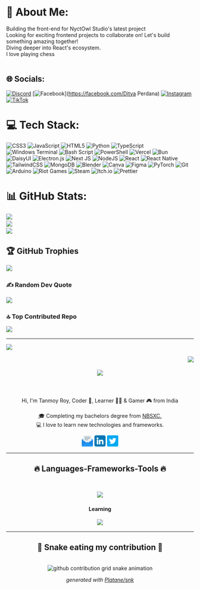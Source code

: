 # 💫 About Me:
Building the front-end for NyctOwl Studio's latest project<br>Looking for exciting frontend projects to collaborate on! Let's build something amazing together!<br>Diving deeper into React's ecosystem.<br>I love playing chess<br><br>


## 🌐 Socials:
[![Discord](https://img.shields.io/badge/Discord-%237289DA.svg?logo=discord&logoColor=white)](https://discord.gg/dityaperdana) [![Facebook](https://img.shields.io/badge/Facebook-%231877F2.svg?logo=Facebook&logoColor=white)](https://facebook.com/Ditya Perdana) [![Instagram](https://img.shields.io/badge/Instagram-%23E4405F.svg?logo=Instagram&logoColor=white)](https://instagram.com/radityaalfarisi2009) [![TikTok](https://img.shields.io/badge/TikTok-%23000000.svg?logo=TikTok&logoColor=white)](https://tiktok.com/@@ditya_perdana) 

# 💻 Tech Stack:
![CSS3](https://img.shields.io/badge/css3-%231572B6.svg?style=for-the-badge&logo=css3&logoColor=white) ![JavaScript](https://img.shields.io/badge/javascript-%23323330.svg?style=for-the-badge&logo=javascript&logoColor=%23F7DF1E) ![HTML5](https://img.shields.io/badge/html5-%23E34F26.svg?style=for-the-badge&logo=html5&logoColor=white) ![Python](https://img.shields.io/badge/python-3670A0?style=for-the-badge&logo=python&logoColor=ffdd54) ![TypeScript](https://img.shields.io/badge/typescript-%23007ACC.svg?style=for-the-badge&logo=typescript&logoColor=white) ![Windows Terminal](https://img.shields.io/badge/Windows%20Terminal-%234D4D4D.svg?style=for-the-badge&logo=windows-terminal&logoColor=white) ![Bash Script](https://img.shields.io/badge/bash_script-%23121011.svg?style=for-the-badge&logo=gnu-bash&logoColor=white) ![PowerShell](https://img.shields.io/badge/PowerShell-%235391FE.svg?style=for-the-badge&logo=powershell&logoColor=white) ![Vercel](https://img.shields.io/badge/vercel-%23000000.svg?style=for-the-badge&logo=vercel&logoColor=white) ![Bun](https://img.shields.io/badge/Bun-%23000000.svg?style=for-the-badge&logo=bun&logoColor=white) ![DaisyUI](https://img.shields.io/badge/daisyui-5A0EF8?style=for-the-badge&logo=daisyui&logoColor=white) ![Electron.js](https://img.shields.io/badge/Electron-191970?style=for-the-badge&logo=Electron&logoColor=white) ![Next JS](https://img.shields.io/badge/Next-black?style=for-the-badge&logo=next.js&logoColor=white) ![NodeJS](https://img.shields.io/badge/node.js-6DA55F?style=for-the-badge&logo=node.js&logoColor=white) ![React](https://img.shields.io/badge/react-%2320232a.svg?style=for-the-badge&logo=react&logoColor=%2361DAFB) ![React Native](https://img.shields.io/badge/react_native-%2320232a.svg?style=for-the-badge&logo=react&logoColor=%2361DAFB) ![TailwindCSS](https://img.shields.io/badge/tailwindcss-%2338B2AC.svg?style=for-the-badge&logo=tailwind-css&logoColor=white) ![MongoDB](https://img.shields.io/badge/MongoDB-%234ea94b.svg?style=for-the-badge&logo=mongodb&logoColor=white) ![Blender](https://img.shields.io/badge/blender-%23F5792A.svg?style=for-the-badge&logo=blender&logoColor=white) ![Canva](https://img.shields.io/badge/Canva-%2300C4CC.svg?style=for-the-badge&logo=Canva&logoColor=white) ![Figma](https://img.shields.io/badge/figma-%23F24E1E.svg?style=for-the-badge&logo=figma&logoColor=white) ![PyTorch](https://img.shields.io/badge/PyTorch-%23EE4C2C.svg?style=for-the-badge&logo=PyTorch&logoColor=white) ![Git](https://img.shields.io/badge/git-%23F05033.svg?style=for-the-badge&logo=git&logoColor=white) ![Arduino](https://img.shields.io/badge/-Arduino-00979D?style=for-the-badge&logo=Arduino&logoColor=white) ![Riot Games](https://img.shields.io/badge/riotgames-D32936.svg?style=for-the-badge&logo=riotgames&logoColor=white) ![Steam](https://img.shields.io/badge/steam-%23000000.svg?style=for-the-badge&logo=steam&logoColor=white) ![Itch.io](https://img.shields.io/badge/Itch-%23FF0B34.svg?style=for-the-badge&logo=Itch.io&logoColor=white) ![Prettier](https://img.shields.io/badge/prettier-%23F7B93E.svg?style=for-the-badge&logo=prettier&logoColor=black)
# 📊 GitHub Stats:
![](https://github-readme-stats.vercel.app/api?username=DityaPerdana&theme=vue-dark&hide_border=false&include_all_commits=true&count_private=true)<br/>
![](https://github-readme-streak-stats.herokuapp.com/?user=DityaPerdana&theme=vue-dark&hide_border=false)<br/>
![](https://github-readme-stats.vercel.app/api/top-langs/?username=DityaPerdana&theme=vue-dark&hide_border=false&include_all_commits=true&count_private=true&layout=compact)

## 🏆 GitHub Trophies
![](https://github-profile-trophy.vercel.app/?username=DityaPerdana&theme=vue&no-frame=false&no-bg=false&margin-w=4)

### ✍️ Random Dev Quote
![](https://quotes-github-readme.vercel.app/api?type=vetical&theme=merko)

### 🔝 Top Contributed Repo
![](https://github-contributor-stats.vercel.app/api?username=DityaPerdana&limit=5&theme=dark&combine_all_yearly_contributions=true)

---
[![](https://visitcount.itsvg.in/api?id=DityaPerdana&icon=6&color=8)](https://visitcount.itsvg.in)

<!-- Proudly created with GPRM ( https://gprm.itsvg.in ) -->

<!-- Profile view counter -->
<img align="right" src="https://visitor-badge.laobi.icu/badge?page_id=ArrowA1.ArrowA1">

<!-- Type writer  -->
<h1 align="center">
  <a href="https://git.io/typing-svg">
    <img src="https://readme-typing-svg.herokuapp.com/?lines=Hi+There!+👋;+Myself+Tanmoy+Roy!;&center=true&size=30">
  </a>
</h1>

<!-- Introduction -->
<br>
<p align="center">
  Hi, I'm Tanmoy Roy, Coder 🥷,  Learner 👨‍💻 &  Gamer 🎮 from India
  <br>
  <br>
  🎓 Completing my bachelors degree from <a href="https://www.nbxc.org/"> NBSXC.</a>
  <br>
  💻 I love to learn new technologies and frameworks.
  <br>
<!--   🧑‍💼 I’m currently working as MERN stack developer at <a href="https://www.codezeros.com/"> CODEZEROS </a>
  <br> -->
</p>

<!-- Socials -->
<div align="center"> 
  <!--  Mail  -->
  <a href="mailto:tan.arrowai@gmail.com" target="_blank"><img src="https://github.com/ArrowA1/ArrowA1/blob/master/images/email.png" target="_blank" alt="LinkedIn"       width="30px"></a>
  <!--  LinkedIn  -->
  <a href = "https://www.linkedin.com/in/arrowai/"><img src="https://github.com/ArrowA1/ArrowA1/blob/master/images/linkedin_color.png" target="_blank" alt="LinkedIn"     width="30px"></a>
  <!--  Twitter  -->
  <a href = "https://twitter.com/arro_wai"><img src="https://github.com/ArrowA1/ArrowA1/blob/master/images/twitter_light.png" target="_blank" alt="LinkedIn"             width="30px"></a>
</div>

<!-- Languages -->
<hr>
<h2 align="center">🔥 Languages-Frameworks-Tools 🔥</h2>
<br>
<p align="center">
  <a href="https://skillicons.dev">
    <img src="https://skillicons.dev/icons?i=git,github,python,javascript,c,cpp,java,mysql,linux,vscode,jupyternotebook&perline=5" /><br>
  </a>
</p>
<h4 align="center">Learning</h4>
<p align="center">
  <a href="https://skillicons.dev">
    <img src="https://skillicons.dev/icons?i=googlecloud,tensorflow,flutter,kotlin,bash" />
  </a>
</p>
<hr>

<!-- Snake Game -->
<div align="center">
  <h2>🐍 Snake eating my contribution 🐍</h2>
  <br>
  <picture>
    <source media="(prefers-color-scheme: dark)" srcset="https://raw.githubusercontent.com/tempewda/tempewda/output/github-contribution-grid-snake-dark.svg">
    <source media="(prefers-color-scheme: light)" srcset="https://raw.githubusercontent.com/tempewda/tempewda/output/github-contribution-grid-snake.svg">
    <img alt="github contribution grid snake animation" src="https://raw.githubusercontent.com/tempewda/tempewda/output/github-contribution-grid-snake.svg">
  </picture>

_generated with [Platane/snk](https://github.com/Platane/snk)_
</div>
